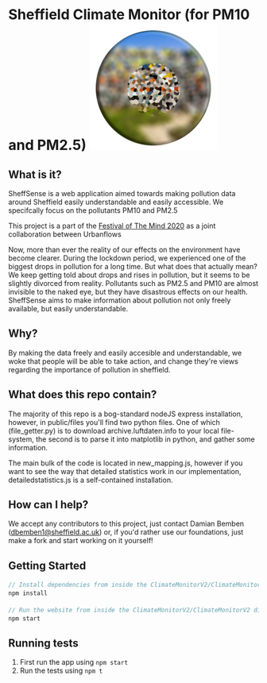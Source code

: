 # Sheffield Climate Monitor (for PM10 and PM2.5) ![alt text](https://github.com/dambem/ClimateMonitorV2/blob/master/ClimateMonitorV2/public/sheffsense.png "Logo Title Text 1")
## What is it?
SheffSense is a web application aimed towards making pollution data around Sheffield easily understandable and easily accessible. We specifcally focus on the pollutants PM10 and PM2.5

This project is a part of the [Festival of The Mind 2020](https://festivalofthemind.group.shef.ac.uk) as a joint collaboration between Urbanflows 

Now, more than ever the reality of our effects on the environment have become clearer. During the lockdown period, we experienced one of the biggest drops in pollution for a long time. But what does that actually mean? We keep getting told about drops and rises in pollution, but it seems to be slightly divorced from reality. Pollutants such as PM2.5 and PM10 are almost invisible to the naked eye, but they have disastrous effects on our health. SheffSense aims to make information about pollution not only freely available, but easily understandable.  

## Why?
By making the data freely and easily accesible and understandable, we woke that people will be able to take action, and change they're views regarding the importance of pollution in sheffield.
## What does this repo contain?
The majority of this repo is a bog-standard nodeJS express installation, however, in public/files you'll find two python files. One of which (file_getter.py) is to download archive.luftdaten.info to your local file-system, the second is to parse it into matplotlib in python, and gather some information. 

The main bulk of the code is located in new_mapping.js, however if you want to see the way that detailed statistics work in our implementation, detailedstatistics.js is a self-contained installation. 
## How can I help?
We accept any contributors to this project, just contact Damian Bemben (dbemben1@sheffield.ac.uk) or, if you'd rather use our foundations, just make a fork and start working on it yourself! 
## Getting Started
```javascript
// Install dependencies from inside the ClimateMonitorV2/ClimateMonitorV2 directory
npm install

// Run the website from inside the ClimateMonitorV2/ClimateMonitorV2 directory
npm start
```
## Running tests
1. First run the app using `npm start`
2. Run the tests using `npm t`
